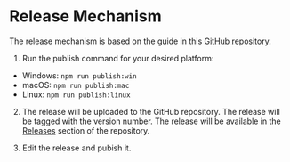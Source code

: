 # Release Mechanism

The release mechanism is based on the guide in this [GitHub repository](https://github.com/iffy/electron-updater-example/tree/master).

1. Run the publish command for your desired platform:

- Windows: `npm run publish:win`
- macOS: `npm run publish:mac`
- Linux: `npm run publish:linux`

2. The release will be uploaded to the GitHub repository. The release will be tagged with the version number. The release will be available in the [Releases](https://github.com/ArrushC/Titan/releases) section of the repository.

3. Edit the release and pubish it.
